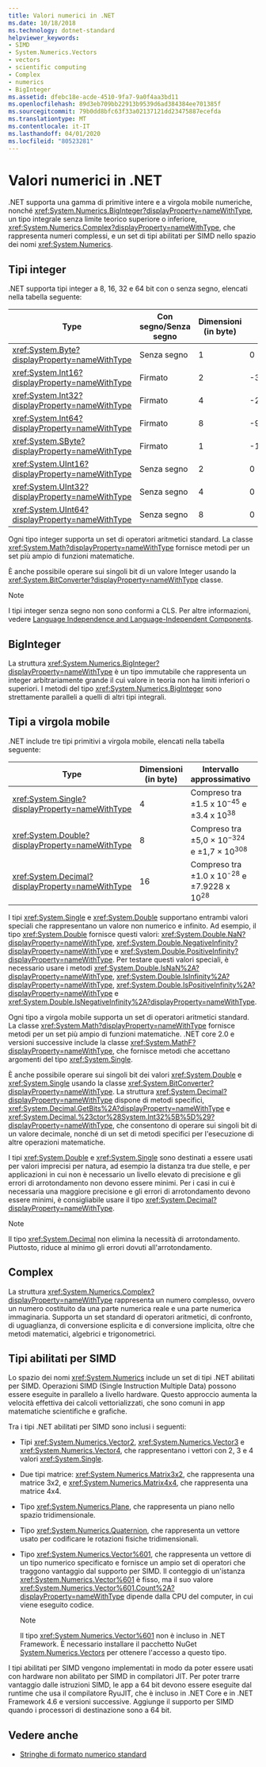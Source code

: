 ```yaml
---
title: Valori numerici in .NET
ms.date: 10/18/2018
ms.technology: dotnet-standard
helpviewer_keywords:
- SIMD
- System.Numerics.Vectors
- vectors
- scientific computing
- Complex
- numerics
- BigInteger
ms.assetid: dfebc18e-acde-4510-9fa7-9a0f4aa3bd11
ms.openlocfilehash: 89d3eb709bb22913b9539d6ad384384ee701385f
ms.sourcegitcommit: 79b0dd8bfc63f33a02137121dd23475887ecefda
ms.translationtype: MT
ms.contentlocale: it-IT
ms.lasthandoff: 04/01/2020
ms.locfileid: "80523281"
---
```

# <a name="numerics-in-net"></a>Valori numerici in .NET

.NET supporta una gamma di primitive intere e a virgola mobile numeriche, nonché <xref:System.Numerics.BigInteger?displayProperty=nameWithType>, un tipo integrale senza limite teorico superiore o inferiore, <xref:System.Numerics.Complex?displayProperty=nameWithType>, che rappresenta numeri complessi, e un set di tipi abilitati per SIMD nello spazio dei nomi <xref:System.Numerics>.
  
## <a name="integer-types"></a>Tipi integer

.NET supporta tipi integer a 8, 16, 32 e 64 bit con o senza segno, elencati nella tabella seguente:
  
|Type|Con segno/Senza segno|Dimensioni (in byte)|Valore minimo|Valore massimo|  
|----------|----------------------|--------------------|-------------------|-------------------|  
|<xref:System.Byte?displayProperty=nameWithType>|Senza segno|1|0|255|  
|<xref:System.Int16?displayProperty=nameWithType>|Firmato|2|-32,768|32.767|  
|<xref:System.Int32?displayProperty=nameWithType>|Firmato|4|-2,147,483,648|2.147.483.647|  
|<xref:System.Int64?displayProperty=nameWithType>|Firmato|8|-9,223,372,036,854,775,808|9,223,372,036,854,775,807|  
|<xref:System.SByte?displayProperty=nameWithType>|Firmato|1|-128|127|  
|<xref:System.UInt16?displayProperty=nameWithType>|Senza segno|2|0|65.535|  
|<xref:System.UInt32?displayProperty=nameWithType>|Senza segno|4|0|4,294,967,295|  
|<xref:System.UInt64?displayProperty=nameWithType>|Senza segno|8|0|18,446,744,073,709,551,615|  
  
Ogni tipo integer supporta un set di operatori aritmetici standard. La classe <xref:System.Math?displayProperty=nameWithType> fornisce metodi per un set più ampio di funzioni matematiche.

È anche possibile operare sui singoli bit di un valore Integer usando la <xref:System.BitConverter?displayProperty=nameWithType> classe.  

> [!NOTE]  
> I tipi integer senza segno non sono conformi a CLS. Per altre informazioni, vedere [Language Independence and Language-Independent Components](language-independence-and-language-independent-components.md).

## <a name="biginteger"></a>BigInteger

La struttura <xref:System.Numerics.BigInteger?displayProperty=nameWithType> è un tipo immutabile che rappresenta un integer arbitrariamente grande il cui valore in teoria non ha limiti inferiori o superiori. I metodi del tipo <xref:System.Numerics.BigInteger> sono strettamente paralleli a quelli di altri tipi integrali.
  
## <a name="floating-point-types"></a>Tipi a virgola mobile

.NET include tre tipi primitivi a virgola mobile, elencati nella tabella seguente:
  
|Type|Dimensioni (in byte)|Intervallo approssimativo|Precision|  
|----------|--------|---------------------|--------------------|  
|<xref:System.Single?displayProperty=nameWithType>|4|Compreso tra ±1.5 x 10<sup>−45</sup> e ±3.4 x 10<sup>38</sup>|~6-9 cifre|  
|<xref:System.Double?displayProperty=nameWithType>|8|Compreso tra ±5,0 × 10<sup>−324</sup> e ±1,7 × 10<sup>308</sup>|~15-17 cifre|  
|<xref:System.Decimal?displayProperty=nameWithType>|16|Compreso tra ±1.0 x 10<sup>-28</sup> e ±7.9228 x 10<sup>28</sup>|28-29 cifre|  
  
I tipi <xref:System.Single> e <xref:System.Double> supportano entrambi valori speciali che rappresentano un valore non numerico e infinito. Ad esempio, il tipo <xref:System.Double> fornisce questi valori: <xref:System.Double.NaN?displayProperty=nameWithType>, <xref:System.Double.NegativeInfinity?displayProperty=nameWithType> e <xref:System.Double.PositiveInfinity?displayProperty=nameWithType>. Per testare questi valori speciali, è necessario usare i metodi <xref:System.Double.IsNaN%2A?displayProperty=nameWithType>, <xref:System.Double.IsInfinity%2A?displayProperty=nameWithType>, <xref:System.Double.IsPositiveInfinity%2A?displayProperty=nameWithType> e <xref:System.Double.IsNegativeInfinity%2A?displayProperty=nameWithType>.

Ogni tipo a virgola mobile supporta un set di operatori aritmetici standard. La classe <xref:System.Math?displayProperty=nameWithType> fornisce metodi per un set più ampio di funzioni matematiche. .NET core 2.0 e versioni successive include la classe <xref:System.MathF?displayProperty=nameWithType>, che fornisce metodi che accettano argomenti del tipo <xref:System.Single>.

È anche possibile operare sui singoli bit dei valori <xref:System.Double> e <xref:System.Single> usando la classe <xref:System.BitConverter?displayProperty=nameWithType>. La struttura <xref:System.Decimal?displayProperty=nameWithType> dispone di metodi specifici, <xref:System.Decimal.GetBits%2A?displayProperty=nameWithType> e <xref:System.Decimal.%23ctor%28System.Int32%5B%5D%29?displayProperty=nameWithType>, che consentono di operare sui singoli bit di un valore decimale, nonché di un set di metodi specifici per l'esecuzione di altre operazioni matematiche.
  
I tipi <xref:System.Double> e <xref:System.Single> sono destinati a essere usati per valori imprecisi per natura, ad esempio la distanza tra due stelle, e per applicazioni in cui non è necessario un livello elevato di precisione e gli errori di arrotondamento non devono essere minimi. Per i casi in cui è necessaria una maggiore precisione e gli errori di arrotondamento devono essere minimi, è consigliabile usare il tipo <xref:System.Decimal?displayProperty=nameWithType>.

> [!NOTE]
> Il tipo <xref:System.Decimal> non elimina la necessità di arrotondamento. Piuttosto, riduce al minimo gli errori dovuti all'arrotondamento.
  
## <a name="complex"></a>Complex

La struttura <xref:System.Numerics.Complex?displayProperty=nameWithType> rappresenta un numero complesso, ovvero un numero costituito da una parte numerica reale e una parte numerica immaginaria. Supporta un set standard di operatori aritmetici, di confronto, di uguaglianza, di conversione esplicita e di conversione implicita, oltre che metodi matematici, algebrici e trigonometrici.  
  
## <a name="simd-enabled-types"></a>Tipi abilitati per SIMD

Lo spazio dei nomi <xref:System.Numerics> include un set di tipi .NET abilitati per SIMD. Operazioni SIMD (Single Instruction Multiple Data) possono essere eseguite in parallelo a livello hardware. Questo approccio aumenta la velocità effettiva dei calcoli vettorializzati, che sono comuni in app matematiche scientifiche e grafiche.
  
Tra i tipi .NET abilitati per SIMD sono inclusi i seguenti:

- Tipi <xref:System.Numerics.Vector2>, <xref:System.Numerics.Vector3> e <xref:System.Numerics.Vector4>, che rappresentano i vettori con 2, 3 e 4 valori <xref:System.Single>.

- Due tipi matrice: <xref:System.Numerics.Matrix3x2>, che rappresenta una matrice 3x2, e <xref:System.Numerics.Matrix4x4>, che rappresenta una matrice 4x4.

- Tipo <xref:System.Numerics.Plane>, che rappresenta un piano nello spazio tridimensionale.

- Tipo <xref:System.Numerics.Quaternion>, che rappresenta un vettore usato per codificare le rotazioni fisiche tridimensionali.

- Tipo <xref:System.Numerics.Vector%601>, che rappresenta un vettore di un tipo numerico specificato e fornisce un ampio set di operatori che traggono vantaggio dal supporto per SIMD. Il conteggio di un'istanza <xref:System.Numerics.Vector%601> è fisso, ma il suo valore <xref:System.Numerics.Vector%601.Count%2A?displayProperty=nameWithType> dipende dalla CPU del computer, in cui viene eseguito codice.
  > [!NOTE]
  > Il tipo <xref:System.Numerics.Vector%601> non è incluso in .NET Framework. È necessario installare il pacchetto NuGet [System.Numerics.Vectors](https://www.nuget.org/packages/System.Numerics.Vectors) per ottenere l'accesso a questo tipo.
  
I tipi abilitati per SIMD vengono implementati in modo da poter essere usati con hardware non abilitato per SIMD in compilatori JIT. Per poter trarre vantaggio dalle istruzioni SIMD, le app a 64 bit devono essere eseguite dal runtime che usa il compilatore RyuJIT, che è incluso in .NET Core e in .NET Framework 4.6 e versioni successive. Aggiunge il supporto per SIMD quando i processori di destinazione sono a 64 bit.

## <a name="see-also"></a>Vedere anche

- [Stringhe di formato numerico standard](base-types/standard-numeric-format-strings.md)
